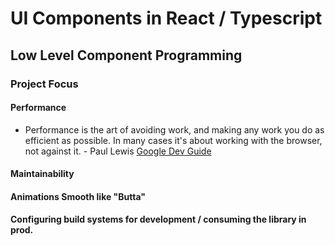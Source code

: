 # UI Components in React / Typescript

## Low Level Component Programming

### Project Focus

#### Performance

- Performance is the art of avoiding work, and making any work you do as efficient as possible. In many cases it's about working with the browser, not against it. - Paul Lewis [Google Dev Guide](https://developers.google.com/web/fundamentals/performance/rendering/)

#### Maintainability

#### Animations Smooth like "Butta"

#### Configuring build systems for development / consuming the library in prod.
